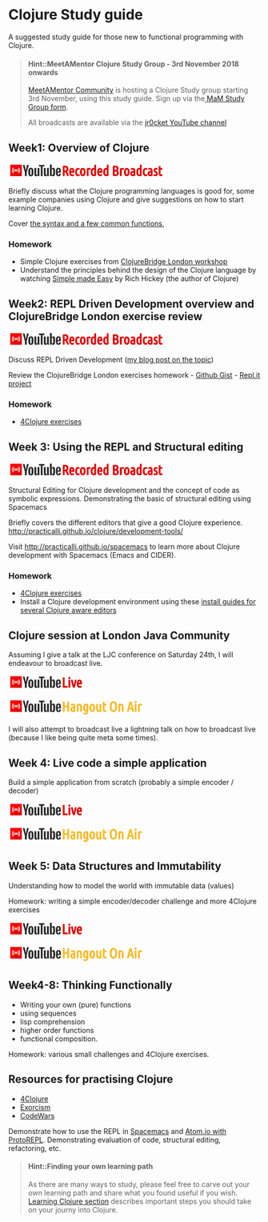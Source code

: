 # Clojure Study guide

A suggested study guide for those new to functional programming with Clojure.

> #### Hint::MeetAMentor Clojure Study Group - 3rd November 2018 onwards
> [MeetAMentor Community](http://meetamentor.co.uk/) is hosting a Clojure Study group starting 3rd November, using this study guide.  Sign up via the[ MaM Study Group form](http://bcrw.typeform.com/to/VkChxI).
>
> All broadcasts are available via the [jr0cket YouTube channel](https://www.youtube.com/channel/UCelY2sic3hsIiSeAhWt640g)

## Week1: Overview of Clojure

[![youtube live recorded broadcast](/images/youtube-live-recorded-broadcast.png)](https://youtu.be/MZcuL4lRw5E)

Briefly discuss what the Clojure programming languages is good for, some example companies using Clojure and give suggestions on how to start learning Clojure.

Cover [the syntax and a few common functions](https://repl.it/@jr0cket/Clojure-In-15-minutes),

### Homework
* Simple Clojure exercises from [ClojureBridge London workshop](https://clojurebridgelondon.github.io/workshop/simple-values/)
* Understand the principles behind the design of the Clojure language by watching [Simple made Easy](https://www.infoq.com/presentations/Simple-Made-Easy) by Rich Hickey (the author of Clojure)

## Week2: REPL Driven Development overview and ClojureBridge London exercise review

[![youtube live recorded broadcast](/images/youtube-live-recorded-broadcast.png)](https://youtu.be/y5TAHwZc1JE)

Discuss REPL Driven Development ([my blog post on the topic](http://jr0cket.co.uk/2018/11/REPL-driven-development-with-Clojure.html))

Review the ClojureBridge London exercises homework - [Github Gist](https://gist.github.com/jr0cket/6551c8ef224a63e891bc61665471bcd1) - [Repl.it project](https://repl.it/@jr0cket/ClojureBridge-London-exercises)


### Homework
* [4Clojure exercises](http://www.4clojure.com/)


## Week 3: Using the REPL and Structural editing

[![youtube live recorded broadcast](/images/youtube-live-recorded-broadcast.png)](https://www.youtube.com/watch?v=PmSPKvlJk74)

Structural Editing for Clojure development and the concept of code as symbolic expressions.  Demonstrating the basic of structural editing using Spacemacs

Briefly covers the different editors that give a good Clojure experience.
http://practicalli.github.io/clojure/development-tools/

Visit http://practicalli.github.io/spacemacs to learn more about Clojure development with Spacemacs (Emacs and CIDER).

### Homework
* [4Clojure exercises](http://www.4clojure.com/)
* Install a Clojure development environment using these [install guides for several Clojure aware editors](https://practicalli.github.io/clojure/development-tools/)



## Clojure session at London Java Community

Assuming I give a talk at the LJC conference on Saturday 24th, I will endeavour to broadcast live.

[![youtube live broadcast](/images/youtube-live-broadcast.png)](https://www.youtube.com/watch?v=Ja63rOa2MFA)

[![youtube live hangout on air](/images/youtube-live-hangout-on-air.png)](https://hangouts.google.com/hangouts/_/4hpko5efv5cahm25qdtklnc5bye)

I will also attempt to broadcast live a lightning talk on how to broadcast live (because I like being quite meta some times).



## Week 4: Live code a simple application

Build a simple application from scratch (probably a simple encoder / decoder)

[![youtube live broadcast](/images/youtube-live-broadcast.png)](https://www.youtube.com/watch?v=ikW6Qk73K1s)

[![youtube live hangout on air](/images/youtube-live-hangout-on-air.png)](https://hangouts.google.com/hangouts/_/oat6hoxyvfhzfekwv63diilqd4e)




## Week 5: Data Structures and Immutability

Understanding how to model the world with immutable data (values)

Homework: writing a simple encoder/decoder challenge and more 4Clojure exercises

[![youtube live broadcast](/images/youtube-live-broadcast.png)]()

[![youtube live hangout on air](/images/youtube-live-hangout-on-air.png)]()




## Week4-8: Thinking Functionally
* Writing your own (pure) functions
* using sequences
* lisp comprehension
* higher order functions
* functional composition.

Homework: various small challenges and 4Clojure exercises.

## Resources for practising Clojure
* [4Clojure](http://www.4clojure.com/)
* [Exorcism](https://exercism.io/)
* [CodeWars](https://www.codewars.com/)

Demonstrate how to use the REPL in [Spacemacs](http://practicalli.github.io/clojure/development-tools/#spacemacs) and [Atom.io with ProtoREPL](http://practicalli.github.io/clojure/development-tools/#atom-protorepl).  Demonstrating evaluation of code, structural editing, refactoring, etc.



> #### Hint::Finding your own learning path
> As there are many ways to study, please feel free to carve out your own learning path and share what you found useful if you wish.
> [Learning Clojure section](learning-clojure.md) describes important steps you should take on your journy into Clojure.
